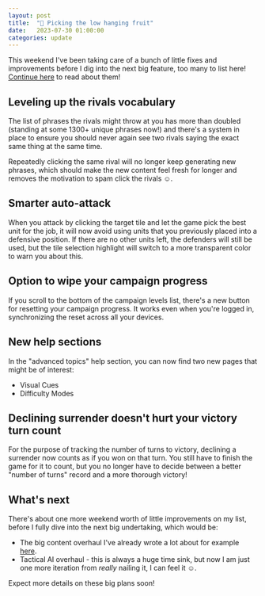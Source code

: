 ```yaml
---
layout: post
title:  "🍇 Picking the low hanging fruit"
date:   2023-07-30 01:00:00
categories: update
---
```

This weekend I've been taking care of a bunch of little fixes and improvements before I dig into the next big feature, too many to list here!
[Continue here](/update/2023/07/30/low-hanging-fruit.html) to read about them!

<!-- excerpt-end -->

## Leveling up the rivals vocabulary

The list of phrases the rivals might throw at you has more than doubled (standing at some 1300+ unique phrases now!)
and there's a system in place to ensure you should never again see two rivals saying the exact same thing at the same time.

Repeatedly clicking the same rival will no longer keep generating new phrases, which should make the new content feel fresh
for longer and removes the motivation to spam click the rivals ☺.

## Smarter auto-attack

When you attack by clicking the target tile and let the game pick the best unit for the job, it will now avoid using
units that you previously placed into a defensive position. If there are no other units left, the defenders will still be used, 
but the tile selection highlight will switch to a more transparent color to warn you about this.

## Option to wipe your campaign progress

If you scroll to the bottom of the campaign levels list, there's a new button for resetting your campaign progress.
It works even when you're logged in, synchronizing the reset across all your devices.

## New help sections

In the "advanced topics" help section, you can now find two new pages that might be of interest:
 - Visual Cues
 - Difficulty Modes

## Declining surrender doesn't hurt your victory turn count

For the purpose of tracking the number of turns to victory, declining a surrender now counts as if you won on that turn.
You still have to finish the game for it to count, but you no longer have to decide between a better "number of turns" record and a more thorough victory!

## What's next

There's about one more weekend worth of little improvements on my list, before I fully dive into the next big undertaking, which would be:

- The big content overhaul I've already wrote a lot about for example [here](/update/2023/05/28/gearing-up.html).
- Tactical AI overhaul - this is always a huge time sink, but now I am just one more iteration from *really* nailing it, I can feel it ☺.

Expect more details on these big plans soon!
